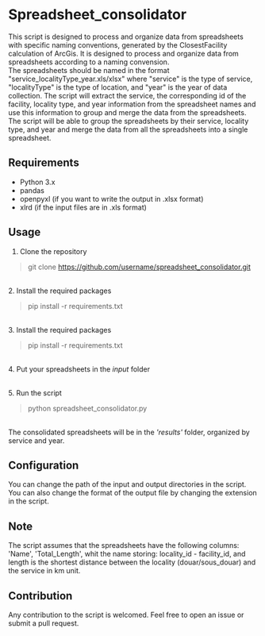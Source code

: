 # Spreadsheet_consolidator
This script is designed to process and organize data from spreadsheets with specific naming conventions, generated by the ClosestFacility calculation of ArcGis.
It is designed to process and organize data from spreadsheets according to a naming convension.</br> The spreadsheets should be named in the format "service_localityType_year.xls/xlsx" where "service" is the type of service, "localityType" is the type of location, and "year" is the year of data collection. The script will extract the service, the corresponding id of the facility, locality type, and year information from the spreadsheet names and use this information to group and merge the data from the spreadsheets. The script will be able to group the spreadsheets by their service, locality type, and year and merge the data from all the spreadsheets into a single spreadsheet.



## Requirements
- Python 3.x
- pandas
- openpyxl (if you want to write the output in .xlsx format)
- xlrd (if the input files are in .xls format)


## Usage

1. Clone the repository
> git clone https://github.com/username/spreadsheet_consolidator.git

</br>2. Install the required packages
> pip install -r requirements.txt

</br>3. Install the required packages
> pip install -r requirements.txt

</br>4. Put your spreadsheets in the *input* folder


</br>5. Run the script
> python spreadsheet_consolidator.py

</br>The consolidated spreadsheets will be in the *'results'* folder, organized by service and year.


## Configuration
You can change the path of the input and output directories in the script.
You can also change the format of the output file by changing the extension in the script.


## Note
The script assumes that the spreadsheets have the following columns: 'Name', 'Total_Length', whit the name storing: locality_id - facility_id, and length is the shortest distance between the locality (douar/sous_douar) and the service in km unit.

## Contribution
Any contribution to the script is welcomed. Feel free to open an issue or submit a pull request.
